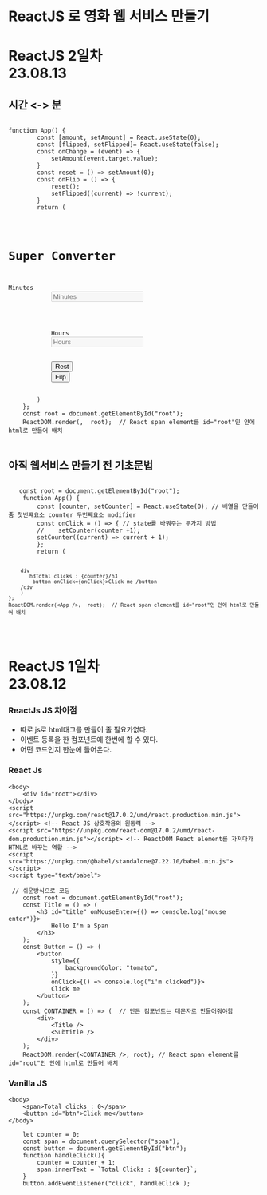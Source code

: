 # ReactJS 로 영화 웹 서비스 만들기
<h1>ReactJS 2일차<br>23.08.13</h1>
<h2>시간 <-> 분</h2>
<pre>
<code>
function App() { 
        const [amount, setAmount] = React.useState(0);
        const [flipped, setFlipped]= React.useState(false);
        const onChange = (event) => {
            setAmount(event.target.value);
        }
        const reset = () => setAmount(0);
        const onFlip = () => {
            reset();
            setFlipped((current) => !current);
        }
        return (
        <div>
            <h1>Super Converter</h1>
            <div><label for="minutes">Minutes</label>
            <input 
            value={flipped ? amount*60 : amount } 
            id="minutes" 
            placeholder ="Minutes"  
            type="number"
            onChange={onChange}
            disabled = {flipped}
            />
            </div>
            <div>
            <label for="hours">Hours</label>
            <input 
            value={flipped ? amount : Math.round(amount / 60)}
            id="hours" 
            placeholder ="Hours" 
            type="number"
            disabled={!flipped}
            onChange={onChange}
            />
            </div>
            <button onClick={reset}>Rest</button>
            <button onClick={onFlip}>Filp</button>
        </div>
        )
    };
    const root = document.getElementById("root");
    ReactDOM.render(<App />,  root);  // React span element를 id="root"인 안에 html로 만들어 배치
</code>
</pre>

<h2>아직 웹서비스 만들기 전 기초문법</h2>
<pre><code>
   const root = document.getElementById("root");
    function App() { 
        const [counter, setCounter] = React.useState(0); // 배열을 만들어줌 첫번쨰요소 counter 두번째요소 modifier
        const onClick = () => { // state를 바꿔주는 두가지 방법
        //    setCounter(counter +1);
        setCounter((current) => current + 1);
        };
        return (
        
        div
           h3Total clicks : {counter}/h3
            button onClick={onClick}>Click me /button
        /div
        )
    };
    ReactDOM.render(<App />,  root);  // React span element를 id="root"인 안에 html로 만들어 배치

</code></pre>

<h1>ReactJS 1일차<br>23.08.12</h1>
<h3>ReactJs JS 차이점</h3>
<ul>
<li> 따로 js로 html태그를 만들어 줄 필요가없다. </li>
<li> 이벤트 등록을 한 컴포넌트에 한번에 할 수 있다.</li>
<li> 어떤 코드인지 한눈에 들어온다.</li>
</ul>

<h3>React Js</h3>

```
<body>
    <div id="root"></div>
</body>
<script src="https://unpkg.com/react@17.0.2/umd/react.production.min.js"></script> <!-- React JS 상호작용의 원동력 -->
<script src="https://unpkg.com/react-dom@17.0.2/umd/react-dom.production.min.js"></script> <!-- ReactDOM React element를 가져다가 HTML로 바꾸는 역할 -->
<script src="https://unpkg.com/@babel/standalone@7.22.10/babel.min.js"></script>
<script type="text/babel">

 // 쉬운방식으로 코딩
    const root = document.getElementById("root");
    const Title = () => (
        <h3 id="title" onMouseEnter={() => console.log("mouse enter")}>
            Hello I'm a Span
        </h3>
    );
    const Button = () => (
        <button
            style={{
                backgroundColor: "tomato",
            }}
            onClick={() => console.log("i'm clicked")}>
            Click me
        </button>
    );
    const CONTAINER = () => (  // 만든 컴포넌트는 대문자로 만들어줘야함
        <div>
            <Title />
            <Subtitle />
        </div>
    );
    ReactDOM.render(<CONTAINER />, root); // React span element를 id="root"인 안에 html로 만들어 배치
```

<h3>Vanilla JS</h3>

```
<body>
    <span>Total clicks : 0</span>
    <button id="btn">Click me</button>
</body>

    let counter = 0;
    const span = document.querySelector("span");
    const button = document.getElementById("btn");
    function handleClick(){
        counter = counter + 1;
        span.innerText = `Total Clicks : ${counter}`;
    }
    button.addEventListener("click", handleClick );
```